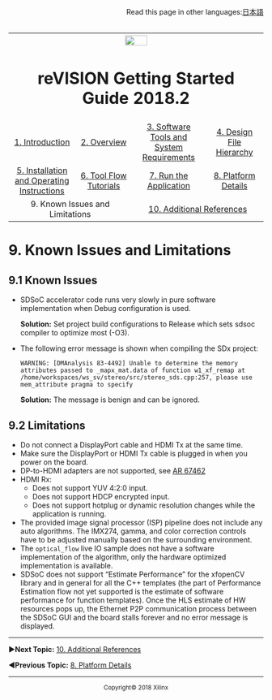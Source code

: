 <p align="right">
            Read this page in other languages:<a href="../Japanese-master/known-issues-limitations.md">日本語</a>    <table style="width:100%"><table style="width:100%">
  <tr>

<th width="100%" colspan="6"><img src="https://www.xilinx.com/content/dam/xilinx/imgs/press/media-kits/corporate/xilinx-logo.png" width="30%"/><h1>reVISION Getting Started Guide 2018.2</h1>
</th>

  </tr>
  <tr>
    <td width="17%" align="center"><a href="README.md">1. Introduction</a></td>
    <td width="16%" align="center"><a href="overview.md">2. Overview</a></td>
    <td width="17%" align="center"><a href="software-tools-system-requirements.md">3. Software Tools and System Requirements</a></td>
    <td width="17%" align="center"><a href="design-file-hierarchy.md">4. Design File Hierarchy</a></td>
</tr>
<tr>
    <td width="17%" align="center"><a href="operating-instructions.md">5. Installation and Operating Instructions</a></td>
    <td width="16%" align="center"><a href="tool-flow-tutorials.md">6. Tool Flow Tutorials</a></td>
    <td width="17%" align="center"><a href="run-application.md">7. Run the Application</a></td>
    <td width="17%" align="center"><a href="platform-details.md">8. Platform Details</a></td>    
  </tr>
<tr>
    <td width="17%" align="center" colspan="2">9. Known Issues and Limitations</td>
    <td width="16%" align="center" colspan="2"><a href="additional-references.md">10. Additional References</a></td>
</tr>
</table>

# 9. Known Issues and Limitations

## 9.1 Known Issues

* SDSoC accelerator code runs very slowly in pure software implementation when Debug configuration is used.

  **Solution:** Set project build configurations to Release which sets sdsoc compiler to optimize most (-O3).

* The following error message is shown when compiling the SDx project:

  `WARNING: [DMAnalysis 83-4492] Unable to determine the memory attributes passed to _mapx_mat.data of function w1_xf_remap at /home/workspaces/ws_sv/stereo/src/stereo_sds.cpp:257, please use mem_attribute pragma to specify`

  **Solution:** The message is benign and can be ignored.

## 9.2 Limitations

* Do not connect a DisplayPort cable and HDMI Tx at the same time.
* Make sure the DisplayPort or HDMI Tx cable is plugged in when you power on the board.
* DP-to-HDMI adapters are not supported, see [AR 67462](https://www.xilinx.com/support/answers/67462.html)
* HDMI Rx:
  * Does not support YUV 4:2:0 input.
  * Does not support HDCP encrypted input.
  * Does not support hotplug or dynamic resolution changes while the application is running.
* The provided image signal processor (ISP) pipeline does not include any auto algorithms. The IMX274, gamma, and color correction controls have to be adjusted manually based on the surrounding environment.
* The `optical_flow` live IO sample does not have a software implementation of the algorithm, only the hardware optimized implementation is available.
* SDSoC does not support “Estimate Performance” for the xfopenCV library and in general for all the C++ templates (the part of Performance Estimation flow not yet supported is the estimate of software performance for function templates). Once the HLS estimate of HW resources pops up, the Ethernet P2P communication process between the SDSoC GUI and the board stalls forever and no error message is displayed.

<hr/>

:arrow_forward:**Next Topic:**  [10. Additional References](additional-references.md)

:arrow_backward:**Previous Topic:**  [8. Platform Details](platform-details.md)
<hr/>
<p align="center"><sup>Copyright&copy; 2018 Xilinx</sup></p>
